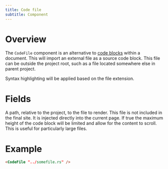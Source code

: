```yaml
---
title: Code file
subtitle: Component
---
```


# Overview

The `CodeFile` component is an alternative to 
[code blocks](/overview/articles#code-blocks) within a document. This will
import an external file as a source code block. This file can be outside the
project root, such as a file located somewhere else in parent project.

Syntax highlighting will be applied based on the file extension.


# Fields


<Field name="file" type="String" required="true">
A path, relative to the project, to the file to render. This file is not 
included in the final site. It is injected directly into the current page.
</Field>

<Field name="collapse" type="bool">
If true the maximum height of the code block will be limited and allow for the 
content to scroll. This is useful for particularly large files.
</Field>

# Example

```HTML
<CodeFile "../somefile.rs" />
```

